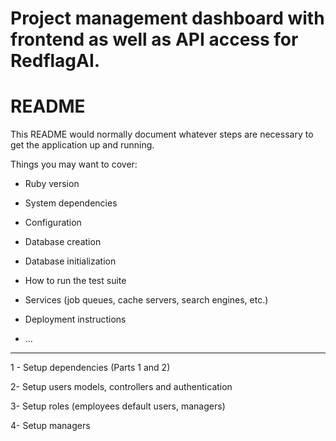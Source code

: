 # Project management dashboard with frontend as well as API access for RedflagAI.

# README

This README would normally document whatever steps are necessary to get the
application up and running.

Things you may want to cover:

* Ruby version

* System dependencies

* Configuration

* Database creation

* Database initialization

* How to run the test suite

* Services (job queues, cache servers, search engines, etc.)

* Deployment instructions

* ...

___

1 - Setup dependencies (Parts 1 and 2)

2- Setup users models, controllers and authentication

3- Setup roles (employees default users, managers) 

4- Setup managers 

 
